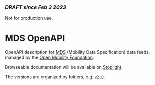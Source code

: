 ### _DRAFT since Feb 3 2023_

Not for production use.

# MDS OpenAPI

OpenAPI description for [MDS](https://github.com/openmobilityfoundation/mobility-data-specification) (Mobility Data Specification) data feeds, managed by the [Open Mobility Foundation](https://github.com/openmobilityfoundation).

Browseable documentation will be available on [Stoplight](https://openmobilityfnd.stoplight.io/docs/mds-openapi).

The versions are organized by folders, e.g. [`v2.0`](https://github.com/openmobilityfoundation/mds-openapi/tree/main/v2.0).
